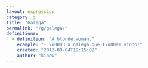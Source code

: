 ```yaml
---
layout: expression
category: g
title: "Galega"
permalink: "/g/galega/"
definitions:
  - definition: "A blonde woman."
    example: "- \u00d3 a galega que t\u00e1 vindo!"
    created: "2012-09-04T19:15:02"
    author: "kinow"
---
```

